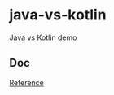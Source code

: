 # java-vs-kotlin
Java vs Kotlin demo

## Doc
[Reference](https://github.com/ChinaMobileLab/java-vs-kotlin/blob/master/doc/Kotlin%20on%20Android.pdf)
